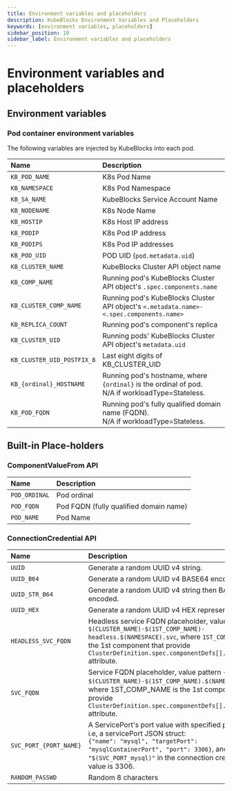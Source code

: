 ```yaml
---
title: Environment variables and placeholders
description: KubeBlocks Environment Variables and Placeholders
keywords: [environment variables, placeholders]
sidebar_position: 10
sidebar_label: Environment variables and placeholders
---
```


# Environment variables and placeholders

## Environment variables

### Pod container environment variables

The following variables are injected by KubeBlocks into each pod.

| Name | Description |
| :--- | :---------- |
| `KB_POD_NAME` | K8s Pod Name |
| `KB_NAMESPACE` | K8s Pod Namespace |
| `KB_SA_NAME` | KubeBlocks Service Account Name |
| `KB_NODENAME` | K8s Node Name |
| `KB_HOSTIP` | K8s Host IP address |
| `KB_PODIP` | K8s Pod IP address |
| `KB_PODIPS` | K8s Pod IP addresses |
| `KB_POD_UID` | POD UID (`pod.metadata.uid`) |
| `KB_CLUSTER_NAME` | KubeBlocks Cluster API object name |
| `KB_COMP_NAME` | Running pod's KubeBlocks Cluster API object's `.spec.components.name` |
| `KB_CLUSTER_COMP_NAME` | Running pod's KubeBlocks Cluster API object's `<.metadata.name>-<.spec.components.name>` |
| `KB_REPLICA_COUNT` | Running pod's component's replica |
| `KB_CLUSTER_UID` | Running pods' KubeBlocks Cluster API object's `metadata.uid` |
| `KB_CLUSTER_UID_POSTFIX_8` | Last eight digits of KB_CLUSTER_UID |
| `KB_{ordinal}_HOSTNAME` | Running pod's hostname, where `{ordinal}` is the ordinal of pod. <br /> N/A if workloadType=Stateless. |
| `KB_POD_FQDN` | Running pod's fully qualified domain name (FQDN). <br /> N/A if workloadType=Stateless. |

## Built-in Place-holders

### ComponentValueFrom API

| Name | Description |
| :--- | :---------- |
| `POD_ORDINAL` | Pod ordinal |
| `POD_FQDN` | Pod FQDN (fully qualified domain name) |
| `POD_NAME` | Pod Name |

### ConnectionCredential API

| Name | Description |
| :--- | :---------- |
| `UUID` | Generate a random UUID v4 string. |
| `UUID_B64` | Generate a random UUID v4 BASE64 encoded string. |
| `UUID_STR_B64` | Generate a random UUID v4 string then BASE64 encoded. |
| `UUID_HEX` | Generate a random UUID v4 HEX representation. |
| `HEADLESS_SVC_FQDN` | Headless service FQDN placeholder, value pattern - `$(CLUSTER_NAME)-$(1ST_COMP_NAME)-headless.$(NAMESPACE).svc`, where `1ST_COMP_NAME` is the 1st component that provide `ClusterDefinition.spec.componentDefs[].service` attribute. |
| `SVC_FQDN` | Service FQDN  placeholder, value pattern - `$(CLUSTER_NAME)-$(1ST_COMP_NAME).$(NAMESPACE).svc`, where 1ST_COMP_NAME is the 1st component that provide `ClusterDefinition.spec.componentDefs[].service` attribute. |
| `SVC_PORT_{PORT_NAME}` | A ServicePort's port value with specified port name, i.e, a servicePort JSON struct: <br /> `{"name": "mysql", "targetPort": "mysqlContainerPort", "port": 3306}`, and `"$(SVC_PORT_mysql)"` in the connection credential value is 3306. |
| `RANDOM_PASSWD` | Random 8 characters |
